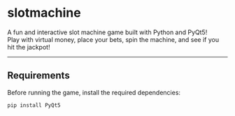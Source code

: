 # slotmachine

A fun and interactive slot machine game built with Python and PyQt5!  
Play with virtual money, place your bets, spin the machine, and see if you hit the jackpot!

---

## Requirements

Before running the game, install the required dependencies:

```bash
pip install PyQt5
